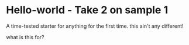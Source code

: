 # Hello-world - Take 2 on sample 1
A time-tested starter for anything for the first time. this ain't any different!

what is this for?
